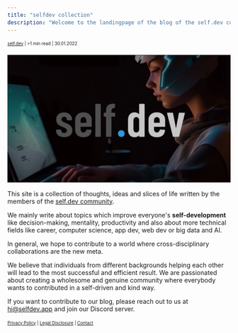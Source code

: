 ```yaml
---
title: "selfdev collection"
description: "Welcome to the landingpage of the blog of the self.dev community."
---
```

<sub><sup><a href="https://instagram.com/self.devs">self.dev</a> | >1 min read | 30.01.2022</sup></sub>

![selfdev herobanner](./imgs/selfdev_intro/SAGE_banner.png "self.dev landingpage")

This site is a collection of thoughts, ideas and slices of life written by the members of the [self.dev community](https://selfdev.app).

We mainly write about topics which improve everyone's **self-development** like decision-making, mentality, productivity
and also about more technical fields like career, computer science, app dev, web dev or big data and AI.

In general, we hope to contribute to a world where cross-disciplinary collaborations are the new meta.

We believe that individuals from different backgrounds helping each other will lead to the most successful and efficient result.
We are passionated about creating a wholesome and genuine community where everybody wants to contributed in a self-driven and kind way.

If you want to contribute to our blog, please reach out to us at hi@selfdev.app and join our Discord server.

<sub><sup><a href="https://self-dev.notion.site/Privacy-Policy-eeef537e183349f7b6b0416b6e19b8da">Privacy Policy</a> | <a href="https://self-dev.notion.site/Legal-Disclosure-Impressum-56ba495a5f004ef4beea85eaec82b05e">Legal Disclosure</a> | <a href="mailto: hi@selfdev.app">Contact</a></sup></sub>